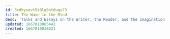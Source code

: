 ```yaml
---
id: 3cdhysevt5t8lq0ntduqx73
title: The Wave in the Mind
desc: 'Talks and Essays on the Writer, the Reader, and the Imagination '
updated: 1667810065442
created: 1667810038021
---
```


